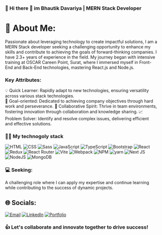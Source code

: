 ### 🚀 Hi there 👋 im Bhautik Davariya | MERN Stack Developer

# 💫 About Me:
Passionate about leveraging technology to create impactful solutions, I am a MERN Stack developer seeking a challenging opportunity to enhance my skills and contribute to achieving the goals of forward-thinking companies. 
I have 2.3+ years of experience in the field. My journey began with intensive training at OSCAR Careen Point, Surat, where I immersed myself in Front-End and Back-End technologies, mastering React.js and Node.js.

### Key Attributes:
💡 Quick Learner: Rapidly adapt to new technologies, ensuring versatility across various stack technologies.</br>
🎯 Goal-oriented: Dedicated to achieving company objectives through hard work and perseverance.
🤝 Collaborative Spirit: Thrive in team environments, fostering innovation through collaboration and knowledge sharing.
📈 Problem Solver: Identify and resolve complex issues, delivering efficient and effective solutions.

### :man_technologist: My technogoly stack
![HTML](https://img.shields.io/badge/-HTML-090909?style=for-the-badge&logo=html5)
![CSS](https://img.shields.io/badge/-Css-090909?style=for-the-badge&logo=css3&logoColor=0774db)
![Sass](https://img.shields.io/badge/-Scss-090909?style=for-the-badge&logo=sass&logoColor=CC6699)
![JavaScript](https://img.shields.io/badge/-JavaScript-090909?style=for-the-badge&logo=javascript&logoColor=dbc607)
![TypeScript](https://img.shields.io/badge/-TypeScript-090909?style=for-the-badge&logo=typescript&logoColor=0794db)
![Bootstrap](https://img.shields.io/badge/bootstrap-%238511FA.svg?style=for-the-badge&logo=bootstrap&logoColor=white)
![React](https://img.shields.io/badge/react-%2320232a.svg?style=for-the-badge&logo=react&logoColor=%2361DAFB)
![Redux](https://img.shields.io/badge/-Redux-090909?style=for-the-badge&logo=redux&logoColor=7A4FB8)
![React Router](https://img.shields.io/badge/React_Router-CA4245?style=for-the-badge&logo=react-router&logoColor=white)
![Vite](https://img.shields.io/badge/vite-%23646CFF.svg?style=for-the-badge&logo=vite&logoColor=white)
![Webpack](https://img.shields.io/badge/-Webpack-090909?style=for-the-badge&logo=webpack&logoColor=88CEF3)
![NPM](https://img.shields.io/badge/-npm-090909?style=for-the-badge&logo=npm&logoColor=88CC53635EF3)
![yarn](https://img.shields.io/badge/-yarn-090909?style=for-the-badge&logo=yarn&logoColor=88CC53635EF3)
![Next JS](https://img.shields.io/badge/Next-black?style=for-the-badge&logo=next.js&logoColor=white)
![NodeJS](https://img.shields.io/badge/node.js-6DA55F?style=for-the-badge&logo=node.js&logoColor=white)
![MongoDB](https://img.shields.io/badge/MongoDB-%234ea94b.svg?style=for-the-badge&logo=mongodb&logoColor=white)

### 💻 Seeking: 
A challenging role where I can apply my expertise and continue learning while contributing to the success of dynamic projects.

## 🌐 Socials:
[![Email](https://img.shields.io/badge/Gmail-090909?style=for-the-badge&logo=gmail&logoColor=0774db)](mailto:bhautikmerndevelopers@gmail.com)
[![LinkedIn](https://img.shields.io/badge/LinkedIn-090909?style=for-the-badge&logo=linkedIn&logoColor=0EA5E9)](linkedin.com/in/bhautik-davariya-15b2b722a)
[![Portfolio](https://img.shields.io/badge/Portfolio-090909?style=for-the-badge&logo=globe&logoColor=0EA5E9)](bhautikdavariya.github.io/bhautik-portfolio/)

### :thumbsup: Let's collaborate and innovate together to drive success!



<!-- 📧 Email: bhautikmerndevelopers@gmail.com

🔗 LinkedIn: linkedin.com/in/bhautik-davariya-15b2b722a

🌐 Portfolio: bhautikdavariya.github.io/bhautik-portfolio/ -->



<!--
**BhautikDavariya/BhautikDavariya** is a ✨ _special_ ✨ repository because its `README.md` (this file) appears on your GitHub profile.

Here are some ideas to get you started:

- 🔭 I’m currently working on ...
- 🌱 I’m currently learning ...
- 👯 I’m looking to collaborate on ...
- 🤔 I’m looking for help with ...
- 💬 Ask me about ...
- 📫 How to reach me: ...
- 😄 Pronouns: ...
- ⚡ Fun fact: ...
-->

